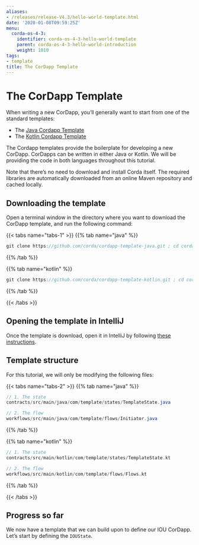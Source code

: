 ```yaml
---
aliases:
- /releases/release-V4.3/hello-world-template.html
date: '2020-01-08T09:59:25Z'
menu:
  corda-os-4-3:
    identifier: corda-os-4-3-hello-world-template
    parent: corda-os-4-3-hello-world-introduction
    weight: 1010
tags:
- template
title: The CorDapp Template
---
```





# The CorDapp Template

When writing a new CorDapp, you’ll generally want to start from one of the standard templates:


* The [Java Cordapp Template](https://github.com/corda/cordapp-template-java)
* The [Kotlin Cordapp Template](https://github.com/corda/cordapp-template-kotlin)

The Cordapp templates provide the boilerplate for developing a new CorDapp. CorDapps can be written in either Java or Kotlin. We will be
providing the code in both languages throughout this tutorial.

Note that there’s no need to download and install Corda itself. The required libraries are automatically downloaded from an online Maven
repository and cached locally.


## Downloading the template

Open a terminal window in the directory where you want to download the CorDapp template, and run the following command:

{{< tabs name="tabs-1" >}}
{{% tab name="java" %}}
```java
git clone https://github.com/corda/cordapp-template-java.git ; cd cordapp-template-java
```
{{% /tab %}}

{{% tab name="kotlin" %}}
```kotlin
git clone https://github.com/corda/cordapp-template-kotlin.git ; cd cordapp-template-kotlin
```
{{% /tab %}}

{{< /tabs >}}


## Opening the template in IntelliJ

Once the template is download, open it in IntelliJ by following [these instructions](tutorial-cordapp.html#opening-the-example-cordapp-in-intellij).


## Template structure

For this tutorial, we will only be modifying the following files:

{{< tabs name="tabs-2" >}}
{{% tab name="java" %}}
```java
// 1. The state
contracts/src/main/java/com/template/states/TemplateState.java

// 2. The flow
workflows/src/main/java/com/template/flows/Initiator.java
```
{{% /tab %}}

{{% tab name="kotlin" %}}
```kotlin
// 1. The state
contracts/src/main/kotlin/com/template/states/TemplateState.kt

// 2. The flow
workflows/src/main/kotlin/com/template/flows/Flows.kt
```
{{% /tab %}}

{{< /tabs >}}


## Progress so far

We now have a template that we can build upon to define our IOU CorDapp. Let’s start by defining the `IOUState`.
